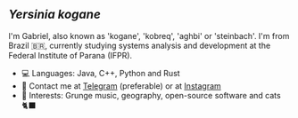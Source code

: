 ## *Yersinia kogane*

I'm Gabriel, also known as 'kogane', 'kobreq', 'aghbi' or 'steinbach'. I'm from Brazil :brazil:, currently studying systems analysis and development at the Federal Institute of Parana (IFPR). 

- 💻 Languages: Java, C++, Python and Rust
- 💬 Contact me at [Telegram](https://t.me/koganebiiteszadusto) (preferable) or at [Instagram](https://instagram.com/gabrssilva)
- 🧊 Interests: Grunge music, geography, open-source software and cats 🐈‍⬛
